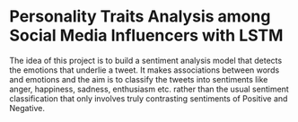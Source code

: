 # Personality Traits Analysis among Social Media Influencers with LSTM

The idea of this project is to build a sentiment analysis model that detects the emotions that underlie a tweet. It makes associations between words and emotions and the aim is to classify the tweets into sentiments like anger, happiness, sadness, enthusiasm etc. rather than the usual sentiment classification that only involves truly contrasting sentiments of Positive and Negative.

